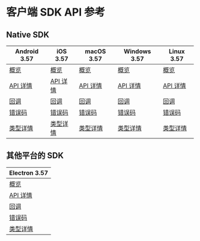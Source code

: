 # 客户端 SDK API 参考

## Native SDK

| Android 3.57 | iOS 3.57 | macOS 3.57 | Windows 3.57 | Linux 3.57 | 
| --- | --- | --- | --- | --- |
| [概览](src/Android-overview.md) | [概览](src/iOS-overview.md) | [概览](src/macOS-overview.md) | [概览](src/Windows-overview.md) | [概览](src/Linux-overview.md) | 
| [API 详情](src/Android-api.md) | [API 详情](src/iOS-api.md) | [API 详情](src/macOS-api.md) | [API 详情](src/Windows-api.md) | [API 详情](src/Linux-api.md) | 
| [回调](src/Android-callback.md) | [回调](src/iOS-callback.md) | [回调](src/macOS-callback.md) | [回调](src/Windows-callback.md) | [回调](src/Linux-callback.md) |
| [错误码](src/Android-errorcode.md) | [错误码](src/iOS-errorcode.md) | [错误码](src/macOS-errorcode.md) | [错误码](src/Windows-errorcode.md) | [错误码](src/Linux-errorcode.md) |
| [类型详情](src/Android-keytype.md) | [类型详情](src/iOS-keytype.md) | [类型详情](src/macOS-keytype.md) | [类型详情](src/Windows-keytype.md) | [类型详情](src/Linux-keytype.md) |

## 其他平台的 SDK

| Electron 3.57 |
| --- |
| [概览](src/Electron-overview.md) |
| [API 详情](src/Electron-api.md) |
| [回调](src/Electron-event.md) |
| [错误码](src/Electron-errorcode.md) |
| [类型详情](src/Electron-keytype.md) |

